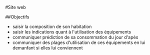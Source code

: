 #Site web

##Objectifs
- saisir la composition de son habitation
- saisir les indications quant à l'utilisation des équipements
- communiquer prédiction de sa consommation du jour d'apès
- communiquer des plages d'utilisation de ces équipements en lui demanfant si elles lui conviennent
